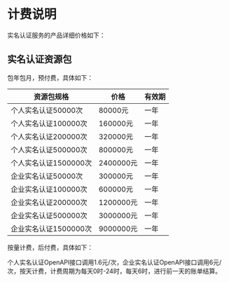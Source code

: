 # 计费说明
实名认证服务的产品详细价格如下：


## 实名认证资源包
包年包月，预付费，具体如下：

| 资源包规格            | 价格      | 有效期 |
| --------------------- | --------- | ------ |
| 个人实名认证50000次   | 80000元   | 一年   |
| 个人实名认证100000次  | 160000元  | 一年   |
| 个人实名认证200000次  | 320000元  | 一年   |
| 个人实名认证500000次  | 800000元  | 一年   |
| 个人实名认证1500000次 | 2400000元 | 一年   |
| 企业实名认证50000次   | 300000元  | 一年   |
| 企业实名认证100000次  | 600000元  | 一年   |
| 企业实名认证200000次  | 1200000元 | 一年   |
| 企业实名认证500000次  | 3000000元 | 一年   |
| 企业实名认证1500000次 | 9000000元 | 一年   |

按量计费，后付费，具体如下：

个人实名认证OpenAPI接口调用1.6元/次，企业实名认证OpenAPI接口调用6元/次，按天计费，计费周期为每天0时-24时，每天6时，进行前一天的账单结算。


